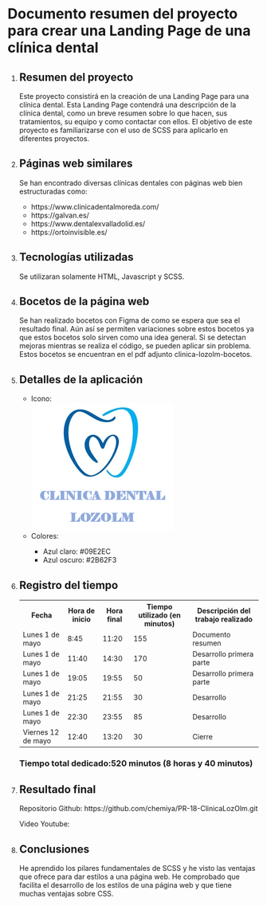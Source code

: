 <h1>Documento resumen del proyecto para crear una Landing Page de una clínica dental</h1>
<ol>



<li><h2>Resumen del proyecto</h2>
</li>
<p>Este proyecto consistirá en la creación de una Landing Page para una clínica dental. Esta Landing Page contendrá una descripción de la clínica dental, como un breve resumen sobre lo que hacen, sus tratamientos, su equipo y como contactar con ellos. El objetivo de este proyecto es familiarizarse con el uso de SCSS para aplicarlo en diferentes proyectos. </p>

<li><h2>Páginas web similares</h2></li>
<p> Se han encontrado diversas clínicas dentales con páginas web bien estructuradas como:</p>
<ul>
<li>https://www.clinicadentalmoreda.com/</li>
<li>https://galvan.es/</li>
<li>https://www.dentalexvalladolid.es/</li>
<li>https://ortoinvisible.es/</li>
</ul>

<li><h2>Tecnologías utilizadas</h2></li>
Se utilizaran solamente HTML, Javascript y SCSS.

<li><h2>Bocetos de la página web</h2></li>
<p>Se han realizado bocetos con Figma de como se espera que sea el resultado final. Aún así se permiten variaciones sobre estos bocetos ya que estos bocetos solo sirven como una idea general. Si se detectan mejoras mientras se realiza el código, se pueden aplicar sin problema. Estos bocetos se encuentran en el pdf adjunto clinica-lozolm-bocetos. </p>

<li><h2>Detalles de la aplicación</h2></li>
<ul>
<li>Icono:</li>
<img src="./LOZOLM/fotos/icono.png">
<li>Colores:</li>
<ul>
<li>Azul claro: #09E2EC</li>
<li>Azul oscuro: #2B62F3</li>
</ul>
</ul>

<li><h2>Registro del tiempo</h2></li>
<table>
<tr>
    <th>Fecha</th>
    <th>Hora de inicio</th>
    <th>Hora final</th>
    <th>Tiempo utilizado (en minutos)</th>
    <th>Descripción del trabajo realizado</th>
  </tr>


  <tr>
    <td>Lunes 1 de mayo</td>
    <td>8:45</td>
    <td>11:20</td>
    <td>155</td>
    <td>Documento resumen</td>
  </tr>

   <tr>
    <td>Lunes 1 de mayo</td>
    <td>11:40</td>
    <td>14:30</td>
    <td>170</td>
    <td>Desarrollo primera parte</td>
  </tr>

  <tr>
    <td>Lunes 1 de mayo</td>
    <td>19:05</td>
    <td>19:55</td>
    <td>50</td>
    <td>Desarrollo primera parte</td>
  </tr>

   <tr>
    <td>Lunes 1 de mayo</td>
    <td>21:25</td>
    <td>21:55</td>
    <td>30</td>
    <td>Desarrollo</td>
  </tr>

   <tr>
    <td>Lunes 1 de mayo</td>
    <td>22:30</td>
    <td>23:55</td>
    <td>85</td>
    <td>Desarrollo</td>
  </tr>

  <tr>
    <td>Viernes 12 de mayo</td>
    <td>12:40</td>
    <td>13:20</td>
    <td>30</td>
    <td>Cierre</td>
  </tr>
</table>

<h3><strong>Tiempo total dedicado:520 minutos (8 horas y 40 minutos) </strong></h3>


<li><h2>Resultado final</h2></li>

<p>Repositorio Github: https://github.com/chemiya/PR-18-ClinicaLozOlm.git</p>
<p>Video Youtube: </p>
    
<li><h2>Conclusiones</h2></li>

He aprendido los pilares fundamentales de SCSS y he visto las ventajas que ofrece para dar estilos a una página web. He comprobado que facilita el desarrollo de los estilos de una página web y que tiene muchas ventajas sobre CSS.



</ol>
